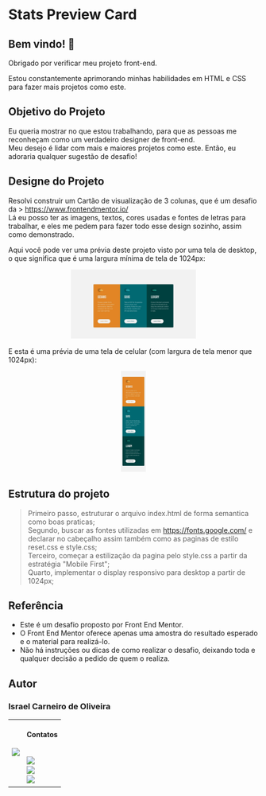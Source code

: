 # Stats Preview Card

## Bem vindo! 👋

Obrigado por verificar meu projeto front-end.

Estou constantemente aprimorando minhas habilidades em HTML e CSS para fazer mais projetos como este.

## Objetivo do Projeto

Eu queria mostrar no que estou trabalhando, para que as pessoas me reconheçam como um verdadeiro designer de front-end.<br>
Meu desejo é lidar com mais e maiores projetos como este. Então, eu adoraria qualquer sugestão de desafio!

## Designe do Projeto

Resolvi construir um Cartão de visualização de 3 colunas, que é um desafio da > https://www.frontendmentor.io/ <br>
Lá eu posso ter as imagens, textos, cores usadas e fontes de letras para trabalhar, e eles me pedem para fazer todo esse design sozinho, assim como demonstrado.

Aqui você pode ver uma prévia deste projeto visto por uma tela de desktop, o que significa que é uma largura mínima de tela de 1024px:

<div align="center">
  <img width=50% src="./images/desktop-design.jpg" alt="Visualização Desktop">
</div>

E esta é uma prévia de uma tela de celular (com largura de tela menor que 1024px):

<div align="center">
  <img width=10% src="./images/mobile-design.jpg" alt="Visualização Mobile">
</div>

## Estrutura do projeto

>Primeiro passo, estruturar o arquivo index.html de forma semantica como boas praticas;<br>
>Segundo, buscar as fontes utilizadas em https://fonts.google.com/ e declarar no cabeçalho assim também como as paginas de estilo reset.css e style.css;<br>
>Terceiro, começar a estilização da pagina pelo style.css a partir da estratégia "Mobile First";<br>
>Quarto, implementar o display responsivo para desktop a partir de 1024px;<br>

## Referência
* Este é um desafio proposto por Front End Mentor.
* O Front End Mentor oferece apenas uma amostra do resultado esperado e o material para realizá-lo.
* Não há instruções ou dicas de como realizar o desafio, deixando toda e qualquer decisão a pedido de quem o realiza.

## Autor

### Israel Carneiro de Oliveira
 
<table border: none;" border="0" cellpadding="0">
 <td>
  <img width="200px" src="https://avatars.githubusercontent.com/u/113190387?s=400&u=3c497e66670ff827854b02bfd769529a19c9b5b1&v=4" rel="foto Israel Carneiro" />
 </td>
 <td>
  <h4>Contatos</h4><br>
  <a href="https://www.linkedin.com/in/ israel-carneiro-de-oliveira" target="_blank"><img src="https://img.shields.io/badge/-LinkedIn-%230077B5?style=for-the-badge&logo=linkedin&logoColor=white" rel="LinkedIn" /></a><br>
  <a href="https://api.whatsapp.com/send/?phone=5527996332590&text=Olá+Israel%2C+tudo+bom%3F&type=phone_number&app_absent=0" target="_blank"><img src="https://img.shields.io/badge/WhatsApp-25D366?style=for-the-badge&logo=whatsapp&logoColor=white" rel="WhatsApp" /></a>
  <a href="https://instagram.com/webcarneiro" target="_blank"><//img src="https://img.shields.io/badge/-Instagram-%23E4405F?style=for-the-badge&logo=instagram&logoColor=white" rel="Instagran" /></a><br>
  <a href="https://www.frontendmentor.io/profile/Israel-Carneiro" target="_blank"><img src="https://img.shields.io/badge/-Frontend%20Mentor-5F3DC4?style=for-the-badge&logo=FrontendMentor&logoColor=white&link=" rel="FrontEnd Mentor" /><a>
 </td>
</table>
